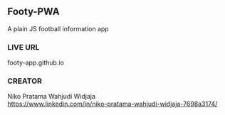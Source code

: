 ##  Footy-PWA
A plain JS football information app

### LIVE URL
footy-app.github.io

### CREATOR
Niko Pratama Wahjudi Widjaja <br/>
https://www.linkedin.com/in/niko-pratama-wahjudi-widjaja-7698a3174/
